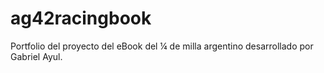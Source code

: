 # ag42racingbook
 Portfolio del proyecto del eBook del ¼ de milla argentino desarrollado por Gabriel Ayul.
